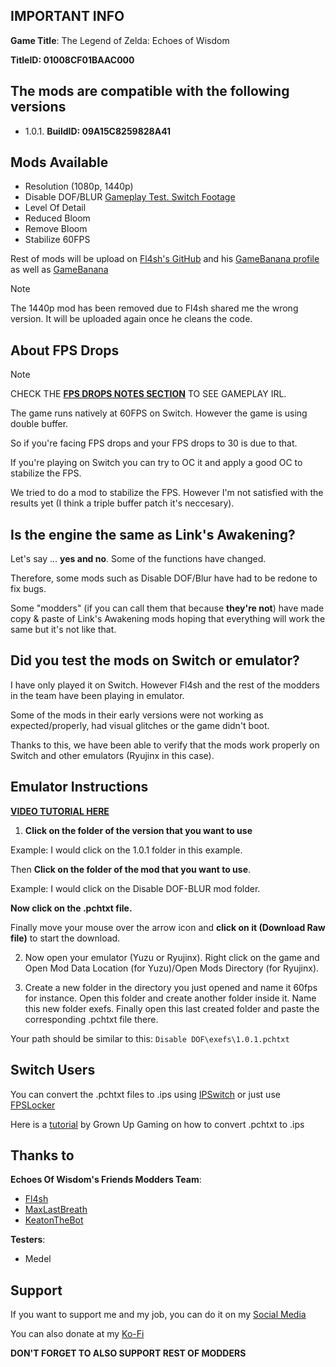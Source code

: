 ## IMPORTANT INFO

**Game Title**: The Legend of Zelda: Echoes of Wisdom

**TitleID: 01008CF01BAAC000**

## The mods are compatible with the following versions

- 1.0.1. **BuildID: 09A15C8259828A41** 

## Mods Available

- Resolution (1080p, 1440p)
- Disable DOF/BLUR [Gameplay Test. Switch Footage](https://youtu.be/fXLotPbtePg?si=im5eI9HbZ4ovSQdS)
- Level Of Detail 
- Reduced Bloom
- Remove Bloom
- Stabilize 60FPS

Rest of mods will be upload on [Fl4sh's GitHub](https://github.com/Fl4sh9174/Switch-Ultrawide-Mods) and his [GameBanana profile](https://gamebanana.com/members/3083977) as well as [GameBanana](https://gamebanana.com/games/20511)

> [!NOTE]
The 1440p mod has been removed due to Fl4sh shared me the wrong version. It will be uploaded again once he cleans the code.

## About FPS Drops

> [!NOTE]
CHECK THE **[FPS DROPS NOTES SECTION](https://github.com/StevensND/switch-port-mods/tree/main/The%20Legend%20of%20Zelda%20Echoes%20of%20Wisdom/%5B01008CF01BAAC000%5D/FPS%20Drops%20NOTES)** TO SEE GAMEPLAY IRL.

The game runs natively at 60FPS on Switch. However the game is using double buffer.

So if you're facing FPS drops and your FPS drops to 30 is due to that. 

If you're playing on Switch you can try to OC it and apply a good OC to stabilize the FPS.

We tried to do a mod to stabilize the FPS. However I'm not satisfied with the results yet (I think a triple buffer patch it's neccesary).

## Is the engine the same as Link's Awakening?

Let's say ... **yes and no**. Some of the functions have changed.

Therefore, some mods such as Disable DOF/Blur have had to be redone to fix bugs.

Some "modders" (if you can call them that because **they're not**) have made copy & paste of Link's Awakening mods hoping that everything will work the same but it's not like that.

## Did you test the mods on Switch or emulator?

I have only played it on Switch. However Fl4sh and the rest of the modders in the team have been playing in emulator.

Some of the mods in their early versions were not working as expected/properly, had visual glitches or the game didn't boot.

Thanks to this, we have been able to verify that the mods work properly on Switch and other emulators (Ryujinx in this case).

## Emulator Instructions

**[VIDEO TUTORIAL HERE](https://www.youtube.com/watch?v=ij5fLfaZAWc)**

1. **Click on the folder of the version that you want to use**

Example: I would click on the 1.0.1 folder in this example.

Then **Click on the folder of the mod that you want to use**. 

Example: I would click on the Disable DOF-BLUR mod folder.

**Now click on the .pchtxt file.**

Finally move your mouse over the arrow icon and **click on it (Download Raw file)** to start the download.

2. Now open your emulator (Yuzu or Ryujinx). Right click on the game and Open Mod Data Location (for Yuzu)/Open Mods Directory (for Ryujinx).

3. Create a new folder in the directory you just opened and name it 60fps for instance. Open this folder and create another folder inside it. Name this new folder exefs. Finally open this last created folder and paste the corresponding .pchtxt file there.

Your path should be similar to this: `Disable DOF\exefs\1.0.1.pchtxt`

## Switch Users

You can convert  the .pchtxt files to .ips using [IPSwitch](https://github.com/3096/ipswitch) or just use [FPSLocker](https://github.com/masagrator/FPSLocker)

Here is a [tutorial](https://youtu.be/m-V6Rs2sm9w?si=-b10u6yv0dhih5Kk) by Grown Up Gaming on how to convert .pchtxt to .ips

## Thanks to

**Echoes Of Wisdom's Friends Modders Team**:

- [Fl4sh](https://github.com/Fl4sh9174/Switch-Ultrawide-Mods)
- [MaxLastBreath](https://github.com/MaxLastBreath/TOTK-mods)
- [KeatonTheBot](https://github.com/KeatonTheBot/switch-pchtxt-mods)

**Testers**:
 
- Medel

## Support

If you want to support me and my job, you can do it on my [Social Media](https://linktr.ee/stevensmods)

You can also donate at my [Ko-Fi](https://ko-fi.com/stevenss)

**DON'T FORGET TO ALSO SUPPORT REST OF MODDERS**